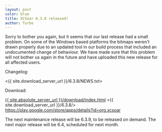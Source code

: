 ```yaml
---
layout: post
color: blue
title: XCSoar 6.3.8 released!
author: Turbo
---
```

Sorry to bother you again, but it seems that our last release had a small
problem. On some of the Windows based platforms the bitmaps weren't drawn
properly due to an updated tool in our build process that included an
undocumented change of behaviour. We have made sure that this problem will not
bother us again in the future and have uploaded this new release for all
affected users.

Changelog:

  <{{ site.download_server_url }}/6.3.8/NEWS.txt>

Download:

  [{{ site.absolute_server_url }}/download/index.html](/download/index.html)
  <{{ site.download_server_url }}/6.3.8/>
  <https://play.google.com/store/apps/details?id=org.xcsoar>

The next maintenance release will be 6.3.9, to be released on demand.
The next major release will be 6.4, scheduled for next month.
